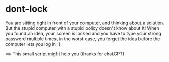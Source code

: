 # dont-lock
You are sitting right in front of your computer, and thinking about a solution. 
But the stupid computer with a stupid policy doesn't know about it!
When you found an idea, your screen is locked and you have to type your strong password multiple times, in the worst case, you forget the idea before the computer lets you log in :(

==> This small script might help you
(thanks for chatGPT)
